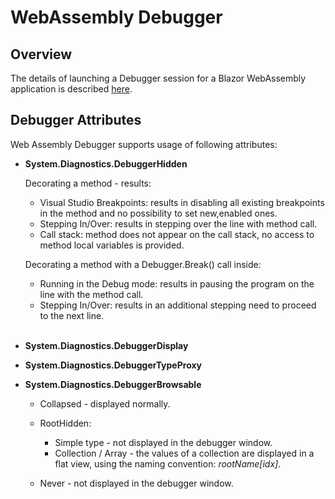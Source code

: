 # WebAssembly Debugger

## Overview

The details of launching a Debugger session for a Blazor WebAssembly application is described [here](https://docs.microsoft.com/en-us/aspnet/core/blazor/debug?view=aspnetcore-6.0&tabs=visual-studio).

## Debugger Attributes
Web Assembly Debugger supports usage of following attributes:
- __System.Diagnostics.DebuggerHidden__

  Decorating a method - results:
  - Visual Studio Breakpoints: results in disabling all existing breakpoints in the method and no possibility to set new,enabled ones.
  - Stepping In/Over: results in stepping over the line with method call.
  - Call stack: method does not appear on the call stack, no access to method local variables is provided.

  Decorating a method with a Debugger.Break() call inside:
  - Running in the Debug mode: results in pausing the program on the line with the method call.
  - Stepping In/Over: results in an additional stepping need to proceed to the next line.<br><br>
- __System.Diagnostics.DebuggerDisplay__
- __System.Diagnostics.DebuggerTypeProxy__
- __System.Diagnostics.DebuggerBrowsable__
   - Collapsed - displayed normally.
   - RootHidden:
      - Simple type - not displayed in the debugger window.
      - Collection / Array - the values of a collection are displayed in a flat view, using  the naming convention: *rootName[idx]*.

   - Never - not displayed in the debugger window.


